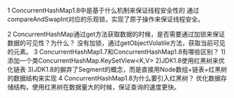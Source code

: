 1 ConcurrentHashMap1.8中是基于什么机制来保证线程安全性的
通过compareAndSwapInt对应的乐观锁，实现了原子操作来保证线程安全。

2 ConcurrentHashMap通过get方法获取数据的时候，是否需要通过加锁来保证数据的可见性？为什么？
没有加锁，通过getObjectVolatile方法，获取当前可见的元素。
3 ConcurrentHashMap1.7和ConcurrentHashMap1.8有哪些区别？
    1)添加一个类ConcurrentHashMap.KeySetView<K,V>
    2)JDK1.8使用红黑树来优化链表
    3)JDK1.8的摒弃了Segment的概念，而是直接用Node数组+链表+红黑树的数据结构来实现
4 ConcurrentHashMap1.8为什么要引入红黑树？
优化数据存储结构，使用红黑树在数据量大的时候，保证查询的速度更快。